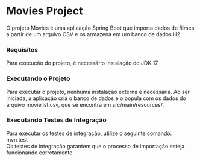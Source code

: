 <h1>Movies Project</h1>
O projeto Movies é uma aplicação Spring Boot que importa dados de filmes a partir de um arquivo CSV e os armazena em um banco de dados H2.

<h3>Requisitos</h3>
Para execução do projeto, é necessário instalação do JDK 17

<h3>Executando o Projeto</h3>
Para executar o projeto, nenhuma instalação externa é necessária. Ao ser iniciada, a aplicação cria o banco de dados e o popula com os dados do arquivo movielist.csv, que se encontra em src/main/resources/.


<h3>Executando Testes de Integração</h3>
Para executar os testes de integração, utilize o seguinte comando:<br>
mvn test<br>
Os testes de integração garantem que o processo de importação esteja funcionando corretamente.<br>
